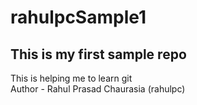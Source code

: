 # rahulpcSample1
## This is my first sample repo
This is helping me to learn git
<br>
Author - Rahul Prasad Chaurasia (rahulpc)
